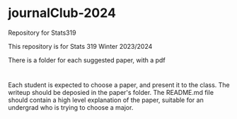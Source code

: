 # journalClub-2024
Repository for Stats319 

This repository is for Stats 319 Winter 2023/2024

There is a folder for each suggested paper, with a pdf
#
Each student is expected to choose a paper, and present it to the class. The writeup should be deposied in the paper's folder.
The README.md file should contain a high level explanation of the paper, suitable for an undergrad who is trying to choose a major.

